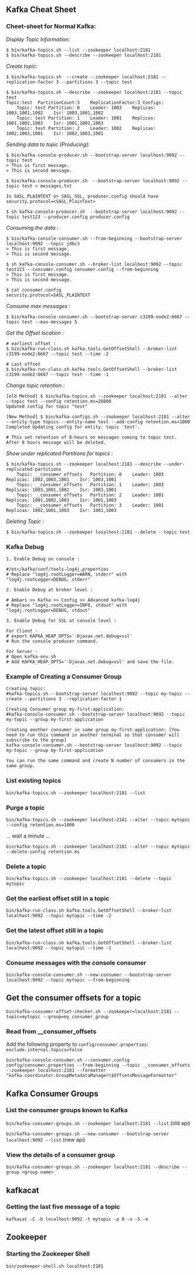 Kafka Cheat Sheet
-

### Cheet-sheet for Normal Kafka:

*Display Topic Information:*
```
$ bin/kafka-topics.sh --list --zookeeper localhost:2181
$ bin/kafka-topics.sh --describe --zookeeper localhost:2181
```

*Create topic:*
```
$ bin/kafka-topics.sh  --create --zookeeper localhost:2181 --replication-factor 3 --partitions 3 --topic test

$ bin/kafka-topics.sh --describe --zookeeper localhost:2181 --topic test
Topic:test	PartitionCount:3	ReplicationFactor:3	Configs:
	Topic: test	Partition: 0	Leader: 1003	Replicas: 1003,1001,1002	Isr: 1003,1001,1002
	Topic: test	Partition: 1	Leader: 1001	Replicas: 1001,1002,1003	Isr: 1001,1002,1003
	Topic: test	Partition: 2	Leader: 1002	Replicas: 1002,1003,1001	Isr: 1002,1003,1001
```
*Sending data to topic (Producing):*
```
$ bin/kafka-console-producer.sh --bootstrap-server localhost:9092 --topic test
> This is first message.
> This is second message.

$ bin/kafka-console-producer.sh  --bootstrap-server localhost:9092 --topic test < messages.txt 

In SASL_PLAINTEXT or SASL_SSL, producer.config should have security.protocol=<SASL_PlainText>

$ sh kafka-console-producer.sh  --bootstrap-server localhost:9092 --topic test123 --producer.config producer.config 

```

*Consuming the data :* 
```
$ bin/kafka-console-consumer.sh --from-beginning --bootstrap-server localhost:9092 --topic jdbc3
> This is first message.
> This is second message.

$ sh kafka-console-consumer.sh --broker-list localhost:9092 --topic test123 --consumer.config consumer.config --from-beginning
> This is first message.
> This is second message.

$ cat consumer.config
security.protocol=SASL_PLAINTEXT
```

*Consume max messages :*
```
$ bin/kafka-console-consumer.sh --bootstrap-server c3199-node2:6667 --topic test --max-messages 5
```

*Get the Offset location :*
```
# earliest offset :
$ bin/kafka-run-class.sh kafka.tools.GetOffsetShell --broker-list c3199-node2:6667 --topic test --time -2

# Last offset
$ bin/kafka-run-class.sh kafka.tools.GetOffsetShell --broker-list c3199-node2:6667 --topic test --time -1
```

*Change topic retention :*
```
[old Method] $ bin/kafka-topics.sh --zookeeper localhost:2181 --alter --topic test --config retention.ms=28800
Updated config for topic "test"

[New Method] $ bin/kafka-configs.sh --zookeeper localhost:2181 --alter  --entity-type topics --entity-name test --add-config retention.ms=1000 
Completed Updating config for entity: topic 'test'.

# This set retention of 8-hours on messages coming to topic test. After 8 hours message will be deleted.
```

*Show under replicated Partitions for topics :*
```
$ bin/kafka-topics.sh --zookeeper localhost:2181 --describe --under-replicated-partitions
	Topic: __consumer_offsets	Partition: 0	Leader: 1003	Replicas: 1002,1003,1001	Isr: 1003,1001
	Topic: __consumer_offsets	Partition: 1	Leader: 1003	Replicas: 1003,1001,1002	Isr: 1003,1001
	Topic: __consumer_offsets	Partition: 2	Leader: 1001	Replicas: 1001,1002,1003	Isr: 1001,1003
	Topic: __consumer_offsets	Partition: 3	Leader: 1001	Replicas: 1002,1001,1003	Isr: 1001,1003
```

*Deleting Topic :*
```
$ bin/kafka-topics.sh --zookeeper localhost:2181 --delete --topic test
```

### Kafka Debug

```
1. Enable Debug on console :

#/etc/kafka/conf/tools-log4j.properties 
# Replace "log4j.rootLogger=WARN, stderr" with "log4j.rootLogger=DEBUG, stderr"

2. Enable Debug at broker level :

# Ambari >> Kafka >> Config >> Advanced kafka-log4j
# Replace "log4j.rootLogger=INFO, stdout" with "log4j.rootLogger=DEBUG, stdout"

3. Enable Debug for SSL at console level :

For Client -
# export KAFKA_HEAP_OPTS='-Djavax.net.debug=ssl'
# Run the console producer command.

For Server -
# Open kafka-env.sh
# Add KAFKA_HEAP_OPTS='-Djavax.net.debug=ssl' and save the file.

```

### Example of Creating a Consumer Group

```
Creating topic:
#kafka-topics.sh --bootstrap-server localhost:9092 --topic my-topic --create --partitions 3 --replication-factor 1

Creating Consumer group my-first-application:
#kafka-console-consumer.sh --bootstrap-server localhost:9092 --topic my-topic --group my-first-application

Creating another consumer in same group my-first-application: [You need to run this command in another terminal so that consumer will subscribe to the group]
kafka-console-consumer.sh --bootstrap-server localhost:9092 --topic my-topic --group my-first-application

You can run the same command and create N number of consumers in the same group.
```

### List existing topics
 `bin/kafka-topics.sh --zookeeper localhost:2181 --list`

### Purge a topic
 `bin/kafka-topics.sh --zookeeper localhost:2181 --alter --topic mytopic --config retention.ms=1000`
 
... wait a minute ...

 `bin/kafka-topics.sh --zookeeper localhost:2181 --alter --topic mytopic --delete-config retention.ms`
 
### Delete a topic
 `bin/kafka-topics.sh --zookeeper localhost:2181 --delete --topic mytopic`

### Get the earliest offset still in a topic
`bin/kafka-run-class.sh kafka.tools.GetOffsetShell --broker-list localhost:9092 --topic mytopic --time -2`

### Get the latest offset still in a topic
`bin/kafka-run-class.sh kafka.tools.GetOffsetShell --broker-list localhost:9092 --topic mytopic --time -1`

### Consume messages with the console consumer
`bin/kafka-console-consumer.sh --new-consumer --bootstrap-server localhost:9092 --topic mytopic --from-beginning`

## Get the consumer offsets for a topic
`bin/kafka-consumer-offset-checker.sh --zookeeper=localhost:2181 --topic=mytopic --group=my_consumer_group`

### Read from __consumer_offsets

Add the following property to `config/consumer.properties`:
`exclude.internal.topics=false`

`bin/kafka-console-consumer.sh --consumer.config config/consumer.properties --from-beginning --topic __consumer_offsets --zookeeper localhost:2181 --formatter "kafka.coordinator.GroupMetadataManager\$OffsetsMessageFormatter"`

## Kafka Consumer Groups

### List the consumer groups known to Kafka
`bin/kafka-consumer-groups.sh --zookeeper localhost:2181 --list`  (old api)

`bin/kafka-consumer-groups.sh --new-consumer --bootstrap-server localhost:9092 --list` (new api)

### View the details of a consumer group 
`bin/kafka-consumer-groups.sh --zookeeper localhost:2181 --describe --group <group name>`

## kafkacat

### Getting the last five message of a topic
`kafkacat -C -b localhost:9092 -t mytopic -p 0 -o -5 -e`

## Zookeeper

### Starting the Zookeeper Shell

`bin/zookeeper-shell.sh localhost:2181`
